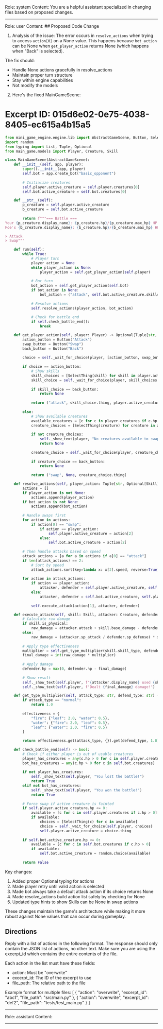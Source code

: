 Role: system
Content: You are a helpful assistant specialized in changing files based on proposed changes.
__________________
Role: user
Content: ## Proposed Code Change
1. Analysis of the issue:
The error occurs in `resolve_actions` when trying to access `action[0]` on a None value. This happens because `bot_action` can be None when `get_player_action` returns None (which happens when "Back" is selected).

The fix should:
- Handle None actions gracefully in resolve_actions
- Maintain proper turn structure
- Stay within engine capabilities
- Not modify the models

2. Here's the fixed MainGameScene:

# Excerpt ID: 015d6e02-0e75-4038-8405-ec615a4b15a5
```python main_game/scenes/main_game_scene.py
from mini_game_engine.engine.lib import AbstractGameScene, Button, SelectThing
import random
from typing import List, Tuple, Optional
from main_game.models import Player, Creature, Skill

class MainGameScene(AbstractGameScene):
    def __init__(self, app, player):
        super().__init__(app, player)
        self.bot = app.create_bot("basic_opponent")
        
        # Initialize creatures
        self.player.active_creature = self.player.creatures[0]
        self.bot.active_creature = self.bot.creatures[0]

    def __str__(self):
        p_creature = self.player.active_creature
        b_creature = self.bot.active_creature
        
        return f"""=== Battle ===
Your {p_creature.display_name}: {p_creature.hp}/{p_creature.max_hp} HP
Foe's {b_creature.display_name}: {b_creature.hp}/{b_creature.max_hp} HP

> Attack
> Swap"""

    def run(self):
        while True:
            # Player turn
            player_action = None
            while player_action is None:
                player_action = self.get_player_action(self.player)
                
            # Bot turn
            bot_action = self.get_player_action(self.bot)
            if bot_action is None:
                bot_action = ("attack", self.bot.active_creature.skills[0], self.bot.active_creature)
            
            # Resolve actions
            self.resolve_actions(player_action, bot_action)
            
            # Check for battle end
            if self.check_battle_end():
                break

    def get_player_action(self, player: Player) -> Optional[Tuple[str, Optional[Skill], Creature]]:
        action_button = Button("Attack")
        swap_button = Button("Swap")
        back_button = Button("Back")
        
        choice = self._wait_for_choice(player, [action_button, swap_button])
        
        if choice == action_button:
            # Show skills
            skill_choices = [SelectThing(skill) for skill in player.active_creature.skills]
            skill_choice = self._wait_for_choice(player, skill_choices + [back_button])
            
            if skill_choice == back_button:
                return None
                
            return ("attack", skill_choice.thing, player.active_creature)
            
        else:
            # Show available creatures
            available_creatures = [c for c in player.creatures if c.hp > 0 and c != player.active_creature]
            creature_choices = [SelectThing(creature) for creature in available_creatures]
            
            if not creature_choices:
                self._show_text(player, "No creatures available to swap!")
                return None
                
            creature_choice = self._wait_for_choice(player, creature_choices + [back_button])
            
            if creature_choice == back_button:
                return None
                
            return ("swap", None, creature_choice.thing)

    def resolve_actions(self, player_action: Tuple[str, Optional[Skill], Creature], bot_action: Tuple[str, Optional[Skill], Creature]):
        actions = []
        if player_action is not None:
            actions.append(player_action)
        if bot_action is not None:
            actions.append(bot_action)
            
        # Handle swaps first
        for action in actions:
            if action[0] == "swap":
                if action == player_action:
                    self.player.active_creature = action[2]
                else:
                    self.bot.active_creature = action[2]
                    
        # Then handle attacks based on speed
        attack_actions = [a for a in actions if a[0] == "attack"]
        if len(attack_actions) == 2:
            # Sort by speed
            attack_actions.sort(key=lambda x: x[2].speed, reverse=True)
            
        for action in attack_actions:
            if action == player_action:
                attacker, defender = self.player.active_creature, self.bot.active_creature
            else:
                attacker, defender = self.bot.active_creature, self.player.active_creature
                
            self.execute_attack(action[1], attacker, defender)

    def execute_attack(self, skill: Skill, attacker: Creature, defender: Creature):
        # Calculate raw damage
        if skill.is_physical:
            raw_damage = attacker.attack + skill.base_damage - defender.defense
        else:
            raw_damage = (attacker.sp_attack / defender.sp_defense) * skill.base_damage
            
        # Apply type effectiveness
        multiplier = self.get_type_multiplier(skill.skill_type, defender.creature_type)
        final_damage = int(raw_damage * multiplier)
        
        # Apply damage
        defender.hp = max(0, defender.hp - final_damage)
        
        # Show result
        self._show_text(self.player, f"{attacker.display_name} used {skill.display_name}!")
        self._show_text(self.player, f"Dealt {final_damage} damage!")

    def get_type_multiplier(self, attack_type: str, defend_type: str) -> float:
        if attack_type == "normal":
            return 1.0
            
        effectiveness = {
            "fire": {"leaf": 2.0, "water": 0.5},
            "water": {"fire": 2.0, "leaf": 0.5},
            "leaf": {"water": 2.0, "fire": 0.5}
        }
        
        return effectiveness.get(attack_type, {}).get(defend_type, 1.0)

    def check_battle_end(self) -> bool:
        # Check if either player is out of usable creatures
        player_has_creatures = any(c.hp > 0 for c in self.player.creatures)
        bot_has_creatures = any(c.hp > 0 for c in self.bot.creatures)
        
        if not player_has_creatures:
            self._show_text(self.player, "You lost the battle!")
            return True
        elif not bot_has_creatures:
            self._show_text(self.player, "You won the battle!")
            return True
            
        # Force swap if active creature is fainted
        if self.player.active_creature.hp <= 0:
            available = [c for c in self.player.creatures if c.hp > 0]
            if available:
                choices = [SelectThing(c) for c in available]
                choice = self._wait_for_choice(self.player, choices)
                self.player.active_creature = choice.thing
                
        if self.bot.active_creature.hp <= 0:
            available = [c for c in self.bot.creatures if c.hp > 0]
            if available:
                self.bot.active_creature = random.choice(available)
                
        return False
```

Key changes:
1. Added proper Optional typing for actions
2. Made player retry until valid action is selected
3. Made bot always take a default attack action if its choice returns None
4. Made resolve_actions build action list safely by checking for None
5. Updated type hints to show Skills can be None in swap actions

These changes maintain the game's architecture while making it more robust against None values that can occur during gameplay.

## Directions
Reply with a list of actions in the following format. The response should only contain the JSON list of actions, no other text.
Make sure you are using the excerpt_id which contains the entire contents of the file.

Each action in the list must have these fields:
- action: Must be "overwrite"
- excerpt_id: The ID of the excerpt to use
- file_path: The relative path to the file

Example format for multiple files:
[
    {
        "action": "overwrite",
        "excerpt_id": "abc1",
        "file_path": "src/main.py"
    },
    {
        "action": "overwrite",
        "excerpt_id": "def2",
        "file_path": "tests/test_main.py"
    }
]
__________________
Role: assistant
Content: 
__________________

